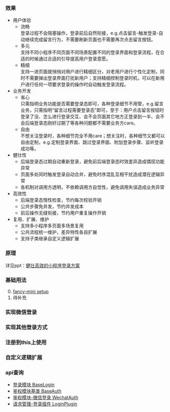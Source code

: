 ### 效果
  - 用户体验
    - 流畅  
      登录过程不会阻塞操作，登录前后自然衔接，e.g.点击留言-触发登录-自动继续完成留言行为，不需要刷新页面也不需要再次点击留言按钮。
    - 多元  
      支持不同小程序不同页面不同场景配置不同的登录界面和登录流程，在合适的时候通过合适的引导提高用户登录意愿。
    - 精细  
      支持一进页面就悄悄对用户进行精细区分，对老用户进行个性化定制，同时不需要弹出登录界面打扰新用户；支持精细控制登录时机，可以在新用户进行任何一项要求登录的操作时自动触发登录流程。
  - 业务开发
    - 省心  
      只需指明业务功能是否需要登录态即可，各种登录细节不用管，e.g.留言业务，只需指明“留言过程需要登录态”即可，至于：用户点击留言按钮时登录了没、怎么进行登录交互、会不会页面其它地方正登录到一半、会不会后端登录态刚好过期了等各种问题都不需要业务方care。
    - 自由   
      不想关注登录时，各种细节完全不用care；想关注时，各种细节又都可以自由定制，e.g.定制登录界面、跳过登录界面、附加登录步骤、监听登录成功等。
  - 健壮性
    - 后端登录态过期自动重新登录，避免前后端登录态时效差异造成偶现功能异常
    - 页面多处同时触发登录自动合并，避免时序混乱互相干扰造成潜在逻辑异常
    - 各机制对调用方透明，不依赖调用方自觉性，避免调用失误造成业务异常
  - 高效性
    - 后端登录态惰性检查，节约每次校验开销
    - 公共步骤免并发，节约并发成本
    - 前后操作无缝衔接，节约用户重复操作开销
  - 复用、扩展、维护
    - 支持多小程序多页面多场景复用
    - 公共流程统一维护，差异特性各自扩展
    - 支持子类继承自定义逻辑扩展

### 原理
详见ppt：[健壮高效的小程序登录方案](./static/ppt/fancy-mini_login.pptx)

### 基础用法
0. [fancy-mini setup](./tutorial-0-getStarted.html)
1. 待补充

### 实现微信登录

### 实现其他登录方式

### 注册到this上使用

### 自定义逻辑扩展

### api查询
- [登录模块 BaseLogin](./BaseLogin.html)
- [鉴权模块基类 BaseAuth](./BaseAuth.html)
- [鉴权模块-微信登录 WechatAuth](./WechatAuth.html)
- [请求管理-登录插件 LoginPlugin](./LoginPlugin.html)